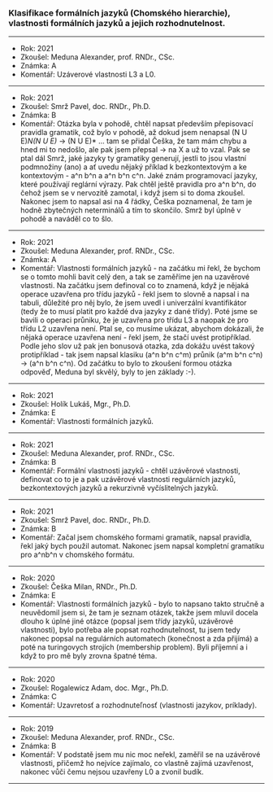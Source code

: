 ### Klasifikace formálních jazyků (Chomského hierarchie), vlastnosti formálních jazyků a jejich rozhodnutelnost.

----------------------------------------

- Rok: 2021
- Zkoušel: Meduna Alexander, prof. RNDr., CSc.
- Známka: A
- Komentář: Uzáverové vlastnosti L3 a L0.

----------------------------------------

- Rok: 2021
- Zkoušel: Smrž Pavel, doc. RNDr., Ph.D.
- Známka: B
- Komentář: Otázka byla v pohodě, chtěl napsat především přepisovací pravidla gramatik, což bylo v pohodě, až dokud jsem nenapsal (N U E)*N(N U E)* -> (N U E)* ... tam se přidal Češka, že tam mám chybu a hned mi to nedošlo, ale pak jsem přepsal -> na X a už to vzal. Pak se ptal dál Smrž, jaké jazyky ty gramatiky generují, jestli to jsou vlastní podmnožiny (ano) a ať uvedu nějaký příklad k bezkontextovým a ke kontextovým - a^n b^n a a^n b^n c^n. Jaké znám programovací jazyky, které používají reglární výrazy. Pak chtěl ještě pravidla pro a^n b^n, do čehož jsem se v nervozitě zamotal, i když jsem si to doma zkoušel. Nakonec jsem to napsal asi na 4 řádky, Češka poznamenal, že tam je hodně zbytečných neterminálů a tím to skončilo. Smrž byl úplně v pohodě a naváděl co to šlo.

----------------------------------------

- Rok: 2021
- Zkoušel: Meduna Alexander, prof. RNDr., CSc.
- Známka: A
- Komentář: Vlastnosti formálních jazyků - na začátku mi řekl, že bychom se o tomto mohli bavit celý den, a tak se zaměříme jen na uzavěrové vlastnosti. Na začátku jsem definoval co to znamená, když je nějaká operace uzavřena pro třídu jazyků - řekl jsem to slovně a napsal i na tabuli, důležité pro něj bylo, že jsem uvedl i univerzální kvantifikátor (tedy že to musí platit pro každé dva jazyky z dané třídy). Poté jsme se bavili o operaci průniku, že je uzavřena pro třídu L3 a naopak že pro třídu L2 uzavřena není. Ptal se, co musíme ukázat, abychom dokázali, že nějaká operace uzavřena není - řekl jsem, že stačí uvést protipříklad. Podle jeho slov už pak jen bonusová otazka, zda dokážu uvést takový protipříklad - tak jsem napsal klasiku (a^n b^n c^m) průnik (a^m b^n c^n) -> (a^n b^n c^n). Od začátku to bylo to zkoušení formou otázka odpověď, Meduna byl skvělý, byly to jen základy :-).

----------------------------------------

- Rok: 2021
- Zkoušel: Holík Lukáš, Mgr., Ph.D.
- Známka: E
- Komentář: Vlastnosti formálních jazyků.

----------------------------------------

- Rok: 2021
- Zkoušel: Meduna Alexander, prof. RNDr., CSc.
- Známka: B
- Komentář: Formální vlastnosti jazyků - chtěl uzávěrové vlastnosti, definovat co to je a pak uzávěrové vlastnosti regulárních jazyků, bezkontextových jazyků a rekurzivně vyčíslitelných jazyků.

----------------------------------------

- Rok: 2021
- Zkoušel: Smrž Pavel, doc. RNDr., Ph.D.
- Známka: B
- Komentář: Začal jsem chomského formami gramatik, napsal pravidla, řekl jaký bych použil automat. Nakonec jsem napsal kompletní gramatiku pro a^nb^n v chomského formátu.

----------------------------------------

- Rok: 2020
- Zkoušel: Češka Milan, RNDr., Ph.D.
- Známka: E
- Komentář: Vlastnosti formálních jazyků - bylo to napsano takto stručně a neuvědomil jsem si, že tam je seznam otázek, takže jsem mluvil docela dlouho k úplné jiné otázce (popsal jsem třídy jazyků, uzávěrové vlastnosti), bylo potřeba ale popsat rozhodnutelnost, tu jsem tedy nakonec popsal na regulárních automatech (konečnost a zda přijímá) a poté na turingovych strojích (membership problem). Byli příjemní a i když to pro mě byly zrovna špatné téma.

----------------------------------------

- Rok: 2020
- Zkoušel: Rogalewicz Adam, doc. Mgr., Ph.D.
- Známka: C
- Komentář: Uzavretosť a rozhodnuteľnosť (vlastnosti jazykov, príklady).

----------------------------------------

- Rok: 2019
- Zkoušel: Meduna Alexander, prof. RNDr., CSc.
- Známka: B
- Komentář: V podstatě jsem mu nic moc neřekl, zaměřil se na uzávěrové vlastnosti, přičemž ho nejvíce zajímalo, co vlastně zajímá uzavřenost, nakonec vůči čemu nejsou uzavřeny L0 a zvonil budík.

----------------------------------------
